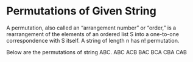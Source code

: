 # Permutations of Given String
A permutation, also called an “arrangement number” or “order,” is a rearrangement of the elements of an ordered list S into a one-to-one correspondence with S itself. A string of length n has n! permutation.

Below are the permutations of string ABC.
ABC ACB BAC BCA CBA CAB